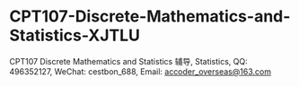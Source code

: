 # CPT107-Discrete-Mathematics-and-Statistics-XJTLU
CPT107 Discrete Mathematics and Statistics 辅导, Statistics, QQ: 496352127, WeChat: cestbon_688, Email: accoder_overseas@163.com
